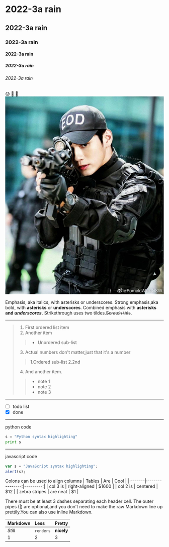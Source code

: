 # 2022-3a rain
## 2022-3a rain
### 2022-3a rain
#### 2022-3a rain
##### 2022-3a rain
###### 2022-3a rain
😞
🌇
💌
![1.jpg](1588816481101.jpg "1588816481101")

Emphasis, aka italics, with asterisks or underscores.
Strong emphasis,aka bold, with **asterisks** or **underscores**.
Combined emphasis with **asterisks and *underscores*.**
Strikethrough uses two tildes.~~Scratch this~~.
***
> 1. First ordered list item
> 2. Another item
>>* Unordered sub-list
> 3. Actual numbers don't matter,just that it's a number
>>1.Ordered sub-list
>>2.2nd
> 4. And another item.
>>* note 1
>>* note 2
>>* note 3
***
- [ ] todo list
- [x] done
***
python code
```python
s = "Python syntax highlighting"
print s
```
***
javascript code
```js
var s = "JavaScript syntax highlighting";
alert(s);
```
Colons can be used to align columns
| Tables | Are | Cool |
|:-------|:---------------:|---------:|
| col 3 is | right-aligned | $1600 |
| col 2 is | centered | $12 |
| zebra stripes | are neat | $1 |

There must be at least 3 dashes separating each header cell.
The outer pipes (|) are optional,and you don't need to make the
raw Markdown line up prettily.You can also use inline Markdown.

| Markdown | Less | Pretty |
|:---------|:-----|:-------|
| *Still* | `renders` | **nicely** |
| 1 | 2 | 3 |



